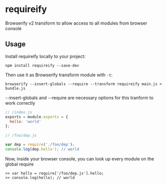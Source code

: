 # requireify

Browserify v2 transform to allow access to all modules from browser console

## Usage

Install requireify locally to your project:

    npm install requireify --save-dev


Then use it as Browserify transform module with `-t`:

    browserify --insert-globals --require --transform requireify main.js > bundle.js

--insert-globals and --require are necessary options for this tranform to work correctly


```javascript
// /index.js
exports = module.exports = {
  hello: 'world'
};
  
// /foo/dep.js

var dep = require('./foo/dep');
console.log(dep.hello'); // world
```

Now, inside your browser console, you can look up every module on the global require

    >> var hello = require['/foo/dep.js'].hello;
    >> console.log(hello); // world
